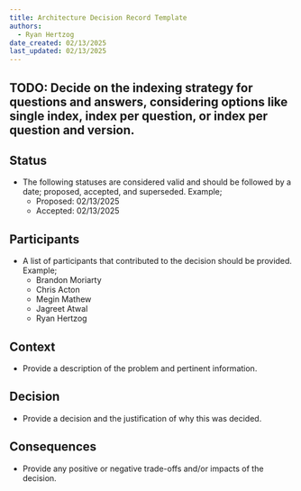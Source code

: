 ```yaml
---
title: Architecture Decision Record Template
authors:
  - Ryan Hertzog
date_created: 02/13/2025
last_updated: 02/13/2025
---
```


## TODO: Decide on the indexing strategy for questions and answers, considering options like single index, index per question, or index per question and version.

## Status

- The following statuses are considered valid and should be followed by a date; proposed, accepted, and superseded. Example;
  - Proposed: 02/13/2025
  - Accepted: 02/13/2025

## Participants

- A list of participants that contributed to the decision should be provided. Example;
  - Brandon Moriarty
  - Chris Acton
  - Megin Mathew
  - Jagreet Atwal
  - Ryan Hertzog

## Context

- Provide a description of the problem and pertinent information.

## Decision

- Provide a decision and the justification of why this was decided.

## Consequences

- Provide any positive or negative trade-offs and/or impacts of the decision.
